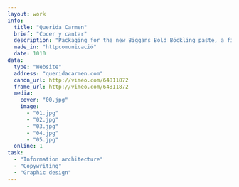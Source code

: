 ```yaml
---
layout: work
info:
  title: "Querida Carmen"
  brief: "Cocer y cantar"
  description: "Packaging for the new Biggans Bold Böckling paste, a fish paste made of smoked herring. Biggans is a small family owned company who has been serving their culinary delicacies to the Swedes since 1952."
  made_in: "httpcomunicació"
  date: 1010
data:
  type: "Website"
  address: "queridacarmen.com"
  canon_url: http://vimeo.com/64811872
  frame_url: http://vimeo.com/64811872
  media:
    cover: "00.jpg"
    image:
      - "01.jpg"
      - "02.jpg"
      - "03.jpg"
      - "04.jpg"
      - "05.jpg"
  online: 1
task:
  - "Information architecture"
  - "Copywriting"
  - "Graphic design"
---
```

